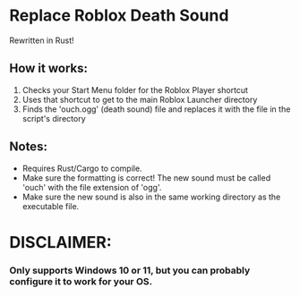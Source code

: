 # Replace Roblox Death Sound
Rewritten in Rust!

## How it works:
1. Checks your Start Menu folder for the Roblox Player shortcut
2. Uses that shortcut to get to the main Roblox Launcher directory
3. Finds the 'ouch.ogg' (death sound) file and replaces it with the file in the script's directory

## Notes:
- Requires Rust/Cargo to compile.
- Make sure the formatting is correct! The new sound must be called 'ouch' with the file extension of 'ogg'. 
- Make sure the new sound is also in the same working directory as the executable file.

# DISCLAIMER:
### Only supports Windows 10 or 11, but you can probably configure it to work for your OS.